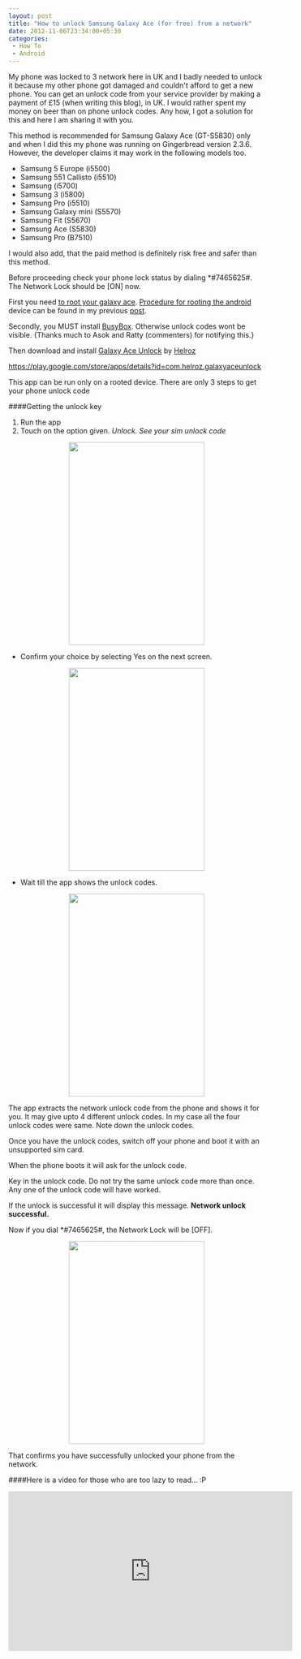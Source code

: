 ```yaml
---
layout: post
title: "How to unlock Samsung Galaxy Ace (for free) from a network"
date: 2012-11-06T23:34:00+05:30
categories:
 - How To
 - Android
---
```

My phone was locked to 3 network here in UK and I badly needed to unlock it because my other phone got damaged and couldn't afford to get a new phone. You can get an unlock code from your service provider by making a payment of £15 (when writing this blog), in UK. I would rather spent my money on beer than on phone unlock codes. Any how, I got a solution for this and here I am sharing it with you.

This method is recommended for Samsung Galaxy Ace (GT-S5830) only and when I did this my phone was running on Gingerbread version 2.3.6. However, the developer claims it may work in the following models too.

* Samsung 5 Europe (i5500)
* Samsung 551 Callisto (i5510)
* Samsung (i5700)
* Samsung 3 (i5800)
* Samsung Pro (i5510)
* Samsung Galaxy mini (S5570)
* Samsung Fit (S5670)
* Samsung Ace (S5830)
* Samsung Pro (B7510)

I would also add, that the paid method is definitely risk free and safer than this method.

Before proceeding check your phone lock status by dialing *#7465625#. The Network Lock should be [ON] now.

First you need <a href="/2012/11/how-to-root-your-samsung-galaxy-ace.html">to root your galaxy ace</a>. <a href="/2012/11/how-to-root-your-samsung-galaxy-ace.html">Procedure for rooting the android</a> device can be found in my previous <a href="/2012/11/how-to-root-your-samsung-galaxy-ace.html">post</a>.

Secondly, you MUST install <a href="http://goo.gl/JOPF8">BusyBox</a>. Otherwise unlock codes wont be visible. {Thanks much to Asok and Ratty (commenters) for notifying this.}

Then download and install <a href="http://goo.gl/lT2Yz">Galaxy Ace Unlock</a> by <a href="http://goo.gl/D5Cg4">Helroz</a>
    
<a href="https://play.google.com/store/apps/details?id=com.helroz.galaxyaceunlock">https://play.google.com/store/apps/details?id=com.helroz.galaxyaceunlock</a>

This app can be run only on a  rooted device. There are only 3 steps to get your phone unlock code

####Getting the unlock key
1. Run the app
2. Touch on the option given. <em>Unlock. See your sim unlock code</em>
    
<div class="separator" style="clear: both; text-align: center;"><a href="http://1.bp.blogspot.com/-WQ-bNPQ-ezI/UJlN9OcFnnI/AAAAAAAADxc/MUTiLahTtb8/s1600/SC20121106-174547.png" imageanchor="1" style="margin-left:1em; margin-right:1em"><img border="0" height="400" width="267" src="http://1.bp.blogspot.com/-WQ-bNPQ-ezI/UJlN9OcFnnI/AAAAAAAADxc/MUTiLahTtb8/s400/SC20121106-174547.png" /></a></div>

* Confirm your choice by selecting Yes on the next screen.
<div class="separator" style="clear: both; text-align: center;"><a href="http://1.bp.blogspot.com/-2uNbRETZnMs/UJlOEZtscsI/AAAAAAAADxo/-1gmRBihI-4/s1600/SC20121106-174600.png" imageanchor="1" style="margin-left:1em; margin-right:1em"><img border="0" height="400" width="267" src="http://1.bp.blogspot.com/-2uNbRETZnMs/UJlOEZtscsI/AAAAAAAADxo/-1gmRBihI-4/s400/SC20121106-174600.png" /></a></div>

* Wait till the app shows the unlock codes.
<div class="separator" style="clear: both; text-align: center;"><a href="http://3.bp.blogspot.com/-jNFJf8ZiyqU/UJbK4pgwrjI/AAAAAAAADw8/qM4ws_1XMGE/s1600/SC20121013-235211.png" imageanchor="1" style="margin-left:1em; margin-right:1em"><img border="0" height="400" width="267" src="http://3.bp.blogspot.com/-jNFJf8ZiyqU/UJbK4pgwrjI/AAAAAAAADw8/qM4ws_1XMGE/s400/SC20121013-235211.png" /></a></div> 

The app extracts the network unlock code from the phone and shows it for you. It may give upto 4 different unlock codes. In my case all the four unlock codes were same. Note down the unlock codes.

Once you have the unlock codes, switch off your phone and boot it with an unsupported sim card.

When the phone boots it will ask for the unlock code.

Key in the unlock code. Do not try the same unlock code more than once. Any one of the unlock code will have worked.

If the unlock is successful it will display this message. <strong>Network unlock successful.</strong>

Now if you dial *#7465625#, the Network Lock will be [OFF].

<div class="separator" style="clear: both; text-align: center;"><a href="http://1.bp.blogspot.com/-M6SxKa3Qa1Q/UJlNtvxnUoI/AAAAAAAADxQ/hv9O0fyrzjU/s1600/SC20121106-174519.png" imageanchor="1" style="margin-left:1em; margin-right:1em"><img border="0" height="400" width="267" src="http://1.bp.blogspot.com/-M6SxKa3Qa1Q/UJlNtvxnUoI/AAAAAAAADxQ/hv9O0fyrzjU/s400/SC20121106-174519.png" /></a></div>

That confirms you have successfully unlocked your phone from the network.

####Here is a video for those who are too lazy to read... :P
<iframe width="560" height="315" src="http://www.youtube.com/embed/o_J4mSBojCc" frameborder="0" allowfullscreen></iframe>

